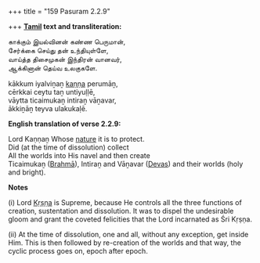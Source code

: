 +++
title = "159 Pasuram 2.2.9"

+++
**[Tamil](/definition/tamil#history "show Tamil definitions") text and transliteration:**

காக்கும் இயல்வினன் கண்ண பெருமான்,  
சேர்க்கை செய்து தன் உந்தியுள்ளே,  
வாய்த்த திசைமுகன் இந்திரன் வானவர்,  
ஆக்கினான் தெய்வ உலகுகளே.

kākkum iyalviṉaṉ [kaṇṇa](/definition/kanna#history "show kaṇṇa definitions") perumāṉ,  
cērkkai ceytu taṉ untiyuḷḷē,  
vāytta ticaimukaṉ intiraṉ vāṉavar,  
ākkiṉāṉ teyva ulakukaḷē.

**English translation of verse 2.2.9:**

Lord Kaṇṇaṉ Whose [nature](/definition/nature#history "show nature definitions") it is to protect.  
Did (at the time of dissolution) collect  
All the worlds into His navel and then create  
Ticaimukaṉ ([Brahmā](/definition/brahma#vaishnavism "show Brahmā definitions")), Intiraṉ and Vāṉavar ([Devas](/definition/deva#vaishnavism "show Devas definitions")) and their worlds (holy and bright).

**Notes**

\(i\) Lord [Kṛṣṇa](/definition/krishna#vaishnavism "show Kṛṣṇa definitions") is Supreme, because He controls all the three functions of creation, sustentation and dissolution. It was to dispel the undesirable gloom and grant the coveted felicities that the Lord incarnated as Śri Kṛṣṇa.

\(ii\) At the time of dissolution, one and all, without any exception, get inside Him. This is then followed by re-creation of the worlds and that way, the cyclic process goes on, epoch after epoch.


